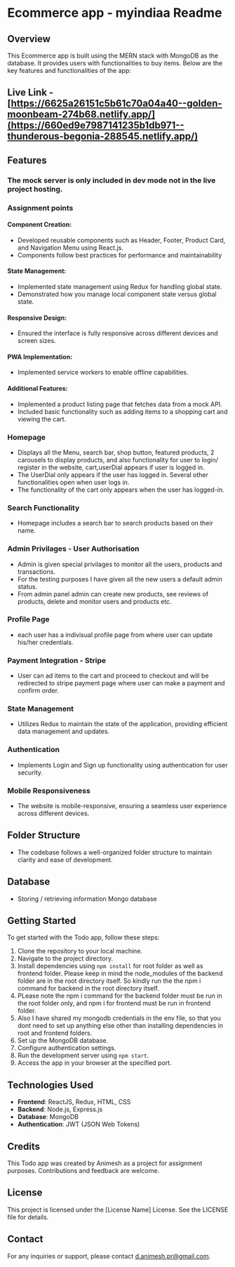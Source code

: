 # Ecommerce app - myindiaa Readme

## Overview
This Ecommerce app is built using the MERN stack with MongoDB as the database. It provides users with functionalities to buy items. Below are the key features and functionalities of the app:

## Live Link - [https://6625a26151c5b61c70a04a40--golden-moonbeam-274b68.netlify.app/](https://660ed9e7987141235b1db971--thunderous-begonia-288545.netlify.app/)
## Features

### The mock server is only included in dev mode not in the live project hosting.

### Assignment points
#### Component Creation:
- Developed reusable components such as Header, Footer, Product Card, and Navigation Menu using React.js.
- Components follow best practices for performance and maintainability
#### State Management:
- Implemented state management using Redux for handling global state.
- Demonstrated how you manage local component state versus global state.
#### Responsive Design:
- Ensured the interface is fully responsive across different devices and screen sizes.
#### PWA Implementation:
- Implemented service workers to enable offline capabilities.
#### Additional Features:
- Implemented a product listing page that fetches data from a mock API.
- Included basic functionality such as adding items to a shopping cart and viewing the cart.

### Homepage
- Displays all the Menu, search bar, shop button, featured products, 2 carousels to display products, and also functionality for user to login/ register in the website, cart,userDial appears if user is logged in.
- The UserDial only appears if the user has logged in. Several other functionalities open when user logs in.
- The functionality of the cart only appears when the user has logged-in.

### Search Functionality
- Homepage includes a search bar to search products based on their name.

### Admin Privilages - User Authorisation
- Admin is given special privilages to monitor all the users, products and transactions.
- For the testing purposes I have given all the new users a default admin status.
- From admin panel admin can create new products, see reviews of products, delete and monitor users and products etc.

### Profile Page
- each user has a indivisual profile page from where user can update his/her credentials.

### Payment Integration - Stripe
- User can ad items to the cart and proceed to checkout and will be redirected to stripe payment page where user can make a payment and confirm order.

### State Management
- Utilizes Redux to maintain the state of the application, providing efficient data management and updates.

### Authentication
- Implements Login and Sign up functionality using authentication for user security.

### Mobile Responsiveness
- The website is mobile-responsive, ensuring a seamless user experience across different devices.

## Folder Structure
- The codebase follows a well-organized folder structure to maintain clarity and ease of development.
  
## Database 
- Storing / retrieving information Mongo database


## Getting Started
To get started with the Todo app, follow these steps:

1. Clone the repository to your local machine.
2. Navigate to the project directory.
3. Install dependencies using `npm install` for root folder as well as frontend folder. Please keep in mind the node_modules of the backend folder are in the root directory itself. So kindly run the the npm i command for backend in the root directory itself.
4. PLease note the npm i command for the backend folder must be run in the root folder only, and npm i for frontend must be run in frontend folder.
5. Also I have shared my mongodb credentials in the env file, so that you dont need to set up anything else other than installing dependencies in root and frontend folders.
6. Set up the MongoDB database.
7. Configure authentication settings.
8. Run the development server using `npm start`.
9. Access the app in your browser at the specified port.

## Technologies Used
- **Frontend**: ReactJS, Redux, HTML, CSS
- **Backend**: Node.js, Express.js
- **Database**: MongoDB
- **Authentication**: JWT (JSON Web Tokens)

## Credits
This Todo app was created by Animesh as a project for assignment purposes. Contributions and feedback are welcome.

## License
This project is licensed under the [License Name] License. See the LICENSE file for details.

## Contact
For any inquiries or support, please contact d.animesh.pr@gmail.com.
